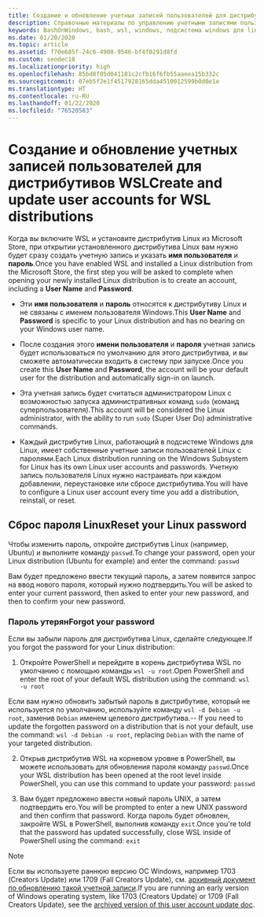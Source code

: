 ```yaml
---
title: Создание и обновление учетных записей пользователей для дистрибутивов WSL
description: Справочные материалы по управлению учетными записями пользователей и разрешениями для подсистемы Windows для Linux.
keywords: BashOnWindows, bash, wsl, windows, подсистема windows для linux, windowssubsystem, ubuntu, учетные записи пользователей
ms.date: 01/20/2020
ms.topic: article
ms.assetid: f70e685f-24c6-4908-9546-bf4f0291d8fd
ms.custom: seodec18
ms.localizationpriority: high
ms.openlocfilehash: 85bd8f05d041181c2cfb16f6fb55aaeea15b332c
ms.sourcegitcommit: 07eb5f2e1f4517928165dda4510012599b0d0e1e
ms.translationtype: HT
ms.contentlocale: ru-RU
ms.lasthandoff: 01/22/2020
ms.locfileid: "76520583"
---
```

# <a name="create-and-update-user-accounts-for-wsl-distributions"></a><span data-ttu-id="9713d-104">Создание и обновление учетных записей пользователей для дистрибутивов WSL</span><span class="sxs-lookup"><span data-stu-id="9713d-104">Create and update user accounts for WSL distributions</span></span>

<span data-ttu-id="9713d-105">Когда вы включите WSL и установите дистрибутив Linux из Microsoft Store, при открытии установленного дистрибутива Linux вам нужно будет сразу создать учетную запись и указать **имя пользователя** и **пароль**.</span><span class="sxs-lookup"><span data-stu-id="9713d-105">Once you have enabled WSL and installed a Linux distribution from the Microsoft Store, the first step you will be asked to complete when opening your newly installed Linux distribution is to create an account, including a **User Name** and **Password**.</span></span>

- <span data-ttu-id="9713d-106">Эти **имя пользователя** и **пароль** относятся к дистрибутиву Linux и не связаны с именем пользователя Windows.</span><span class="sxs-lookup"><span data-stu-id="9713d-106">This **User Name** and **Password** is specific to your Linux distribution and has no bearing on your Windows user name.</span></span>

- <span data-ttu-id="9713d-107">После создания этого **имени пользователя** и **пароля** учетная запись будет использоваться по умолчанию для этого дистрибутива, и вы сможете автоматически входить в систему при запуске.</span><span class="sxs-lookup"><span data-stu-id="9713d-107">Once you create this **User Name** and **Password**, the account will be your default user for the distribution and automatically sign-in on launch.</span></span>

- <span data-ttu-id="9713d-108">Эта учетная запись будет считаться администратором Linux с возможностью запуска административных команд `sudo` (команд суперпользователя).</span><span class="sxs-lookup"><span data-stu-id="9713d-108">This account will be considered the Linux administrator, with the ability to run `sudo` (Super User Do) administrative commands.</span></span>

- <span data-ttu-id="9713d-109">Каждый дистрибутив Linux, работающий в подсистеме Windows для Linux, имеет собственные учетные записи пользователей Linux с паролями.</span><span class="sxs-lookup"><span data-stu-id="9713d-109">Each Linux distribution running on the Windows Subsystem for Linux has its own Linux user accounts and passwords.</span></span>  <span data-ttu-id="9713d-110">Учетную запись пользователя Linux нужно настраивать при каждом добавлении, переустановке или сбросе дистрибутива.</span><span class="sxs-lookup"><span data-stu-id="9713d-110">You will have to configure a Linux user account every time you add a distribution, reinstall, or reset.</span></span>

## <a name="reset-your-linux-password"></a><span data-ttu-id="9713d-111">Сброс пароля Linux</span><span class="sxs-lookup"><span data-stu-id="9713d-111">Reset your Linux password</span></span>

<span data-ttu-id="9713d-112">Чтобы изменить пароль, откройте дистрибутив Linux (например, Ubuntu) и выполните команду `passwd`.</span><span class="sxs-lookup"><span data-stu-id="9713d-112">To change your password, open your Linux distribution (Ubuntu for example) and enter the command: `passwd`</span></span>

<span data-ttu-id="9713d-113">Вам будет предложено ввести текущий пароль, а затем появится запрос на ввод нового пароля, который нужно подтвердить.</span><span class="sxs-lookup"><span data-stu-id="9713d-113">You will be asked to enter your current password, then asked to enter your new password, and then to confirm your new password.</span></span>

### <a name="forgot-your-password"></a><span data-ttu-id="9713d-114">Пароль утерян</span><span class="sxs-lookup"><span data-stu-id="9713d-114">Forgot your password</span></span>

<span data-ttu-id="9713d-115">Если вы забыли пароль для дистрибутива Linux, сделайте следующее.</span><span class="sxs-lookup"><span data-stu-id="9713d-115">If you forgot the password for your Linux distribution:</span></span>

1. <span data-ttu-id="9713d-116">Откройте PowerShell и перейдите в корень дистрибутива WSL по умолчанию с помощью команды `wsl -u root`.</span><span class="sxs-lookup"><span data-stu-id="9713d-116">Open PowerShell and enter the root of your default WSL distribution using the command: `wsl -u root`</span></span>

<span data-ttu-id="9713d-117">Если вам нужно обновить забытый пароль в дистрибутиве, который не используется по умолчанию, используйте команду `wsl -d Debian -u root`, заменив `Debian` именем целевого дистрибутива.</span><span class="sxs-lookup"><span data-stu-id="9713d-117">-- If you need to update the forgotten password on a distribution that is not your default, use the command: `wsl -d Debian -u root`, replacing `Debian` with the name of your targeted distribution.</span></span>

2. <span data-ttu-id="9713d-118">Открыв дистрибутив WSL на корневом уровне в PowerShell, вы можете использовать для обновления пароля команду `passwd`.</span><span class="sxs-lookup"><span data-stu-id="9713d-118">Once your WSL distribution has been opened at the root level inside PowerShell, you can use this command to update your password: `passwd`</span></span>

3. <span data-ttu-id="9713d-119">Вам будет предложено ввести новый пароль UNIX, а затем подтвердить его.</span><span class="sxs-lookup"><span data-stu-id="9713d-119">You will be prompted to enter a new UNIX password and then confirm that password.</span></span> <span data-ttu-id="9713d-120">Когда пароль будет обновлен, закройте WSL в PowerShell, выполнив команду `exit`.</span><span class="sxs-lookup"><span data-stu-id="9713d-120">Once you're told that the password has updated successfully, close WSL inside of PowerShell using the command: `exit`</span></span>

> [!NOTE]
> <span data-ttu-id="9713d-121">Если вы используете раннюю версию ОС Windows, например 1703 (Creators Update) или 1709 (Fall Creators Update), см. [архивный документ по обновлению такой учетной записи](./user-support-archived.md).</span><span class="sxs-lookup"><span data-stu-id="9713d-121">If you are running an early version of Windows operating system, like 1703 (Creators Update) or 1709 (Fall Creators Update), see the [archived version of this user account update doc](./user-support-archived.md).</span></span>
